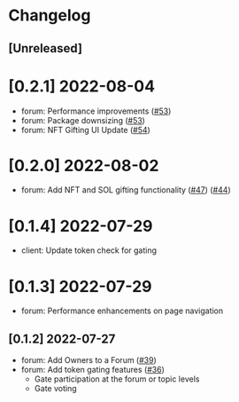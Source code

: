 # Changelog

## [Unreleased]

# [0.2.1] 2022-08-04

- forum: Performance improvements ([#53](https://github.com/usedispatch/dispatch-forum-npm-package/pull/49))
- forum: Package downsizing ([#53](https://github.com/usedispatch/dispatch-forum-npm-package/pull/49))
- forum: NFT Gifting UI Update ([#54](https://github.com/usedispatch/dispatch-forum-npm-package/pull/54))

# [0.2.0] 2022-08-02

- forum: Add NFT and SOL gifting functionality ([#47](https://github.com/usedispatch/dispatch-forum-npm-package/pull/47)) ([#44](https://github.com/usedispatch/dispatch-forum-npm-package/pull/44))

# [0.1.4] 2022-07-29

- client: Update token check for gating

# [0.1.3] 2022-07-29

- forum: Performance enhancements on page navigation

## [0.1.2] 2022-07-27

- forum: Add Owners to a Forum ([#39](https://github.com/usedispatch/dispatch-forum-npm-package/pull/39))
- forum: Add token gating features ([#36](https://github.com/usedispatch/dispatch-forum-npm-package/pull/36))
  - Gate participation at the forum or topic levels
  - Gate voting
